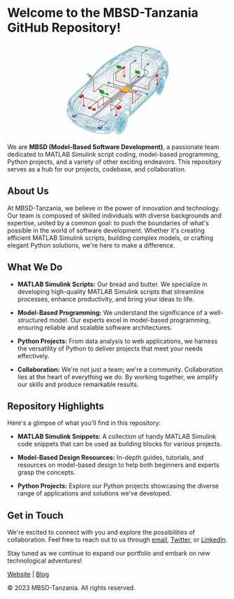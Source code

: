 # Welcome to the MBSD-Tanzania GitHub Repository!

<p align="center"> <img src="./images/images.jpg"> </p>

We are **MBSD (Model-Based Software Development)**, a passionate team dedicated to MATLAB Simulink script coding, model-based programming, Python projects, and a variety of other exciting endeavors. This repository serves as a hub for our projects, codebase, and collaboration.

## About Us

At MBSD-Tanzania, we believe in the power of innovation and technology. Our team is composed of skilled individuals with diverse backgrounds and expertise, united by a common goal: to push the boundaries of what's possible in the world of software development. Whether it's creating efficient MATLAB Simulink scripts, building complex models, or crafting elegant Python solutions, we're here to make a difference.

## What We Do

- **MATLAB Simulink Scripts:** Our bread and butter. We specialize in developing high-quality MATLAB Simulink scripts that streamline processes, enhance productivity, and bring your ideas to life.

- **Model-Based Programming:** We understand the significance of a well-structured model. Our experts excel in model-based programming, ensuring reliable and scalable software architectures.

- **Python Projects:** From data analysis to web applications, we harness the versatility of Python to deliver projects that meet your needs effectively.

- **Collaboration:** We're not just a team; we're a community. Collaboration lies at the heart of everything we do. By working together, we amplify our skills and produce remarkable results.

## Repository Highlights

Here's a glimpse of what you'll find in this repository:

- **MATLAB Simulink Snippets:** A collection of handy MATLAB Simulink code snippets that can be used as building blocks for various projects.

- **Model-Based Design Resources:** In-depth guides, tutorials, and resources on model-based design to help both beginners and experts grasp the concepts.

- **Python Projects:** Explore our Python projects showcasing the diverse range of applications and solutions we've developed.

## Get in Touch

We're excited to connect with you and explore the possibilities of collaboration. Feel free to reach out to us through [email](mailto:info@mbsd-tanzania.com), [Twitter](https://twitter.com/MBSD_TZ), or [LinkedIn](https://www.linkedin.com/company/mbsd-tanzania).

Stay tuned as we continue to expand our portfolio and embark on new technological adventures!

[Website](https://www.mbsd-tanzania.com) | [Blog](https://blog.mbsd-tanzania.com)

&copy; 2023 MBSD-Tanzania. All rights reserved.
